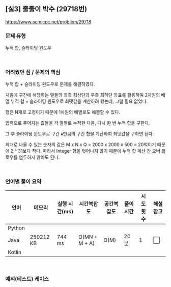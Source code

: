 ## [실3] 줄줄이 박수 (29718번)

https://www.acmicpc.net/problem/29718

### 문제 유형

누적 합, 슬라이딩 윈도우

<br>

### 어려웠던 점 / 문제의 핵심

누적 합 + 슬라이딩 윈도우로 문제를 해결하였다.

처음에 구간에 해당하는 열들의 좌측 최상단과 우측 최하단 좌표를 활용하여 2차원의 배열 누적 합 + 슬라이딩 윈도우로 최댓값을 계산하려 했는데, 그럴 필요 없었다.

행은 N개로 고정이기 때문에 1차원의 배열로도 해결할 수 있다.

입력으로 주어지는 값들을 각 열별로 누적한 다음, 다시 한 번 누적 합을 구한다.

그 후 슬라이딩 윈도우로 구간 `A`만큼의 구간 합을 계산하여 최댓값을 구하면 된다.

최대로 나올 수 있는 숫자의 값은 M x N x Q = 2000 x 2000 x 500 = 20억이기 때문에 2 ^ 31보다 작다. 따라서 Integer 형을 벗어나지 않기 때문에 누적 합 계산 간 오버 플로우를 염두하지 않아도 된다.

<br>

### 언어별 풀이 요약

| 언어   | 메모리    | 실행 시간(ms) | 시간복잡도    | 공간복잡도 | 풀이 시간 | 시도 횟수 | 해설 참고            |
| ------ | --------- | ------------- | ------------- | ---------- | --------- | --------- | -------------------- |
| Python |           |               |               |            |           |           |                      |
| Java   | 250212 KB | 744 ms        | O(MN + M + A) | O(M)       | 20분      | 1         | :white_large_square: |
| Kotlin |           |               |               |            |           |           |                      |

<br>

### 예외(테스트) 케이스

```
```

